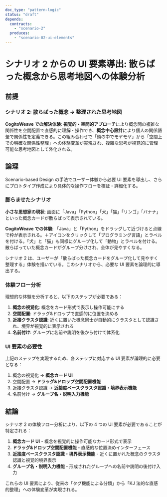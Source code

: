 ```yaml
---
doc_type: "pattern-logic"
status: "draft"
depends:
  contracts:
    - "scenario-2"
  produces:
    - "scenario-02-ui-elements"
---
```


# シナリオ 2 からの UI 要素導出: 散らばった概念から思考地図への体験分析

## 前提

### シナリオ 2: 散らばった概念 → 整理された思考地図

<!-- PREMISE_BEGIN: scenario-2 -->

**CogitoWeave での解決体験**: **視覚的・空間的アプローチ**により概念間の複雑な関係性を空間配置で直感的に理解・操作でき、**概念中心設計**により個人の関係語彙で関係性を定義できる。この組み合わせで「頭の中でモヤモヤ」から「空間上での明確な関係性整理」への体験変革が実現され、複雑な思考が視覚的に管理可能な思考地図として外化される。

<!-- PREMISE_END: scenario-2 -->

## 論理

Scenario-based Design の手法でユーザー体験から必要 UI 要素を導出し、さらにプロトタイプ作成により具体的な操作フローを検証・詳細化する。

### 膨らませたシナリオ

**小さな思想家の現状**: 画面に「Java」「Python」「犬」「猫」「リンゴ」「バナナ」といった概念カードが散らばって表示されている。

**CogitoWeave での体験**: 「Java」と「Python」をドラッグして近づけると点線で枠が表示される。＋アイコンをクリックして「プログラミング言語」とラベルを付ける。「犬」と「猫」も同様にグループ化して「動物」とラベルを付ける。散らばっていた概念カードがグループ分けされ、全体が見やすくなる。

シナリオ 2 は、ユーザーが「散らばった概念カードをグループ化して見やすく整理する」体験を描いている。このシナリオから、必要な UI 要素を論理的に導出する。

### 体験フロー分析

理想的な体験を分析すると、以下のステップが必要である：

1. **概念の視覚化**: 概念をカード形式で表示し操作可能にする
2. **空間配置**: ドラッグ&ドロップで直感的に位置を決める
3. **近接クラスタ認識**: 近くに置いた概念同士が自動的にクラスタとして認識され、境界が視覚的に表示される
4. **名前付け**: グループに名前や説明を後から付けて体系化

### UI 要素の必要性

上記のステップを実現するため、各ステップに対応する UI 要素が論理的に必要となる：

1. 概念の視覚化 → **概念カード UI**
2. 空間配置 → **ドラッグ&ドロップ空間配置機能**
3. 近接クラスタ認識 → **近接度ベースクラスタ認識・境界表示機能**
4. 名前付け → **グループ名・説明入力機能**

## 結論

シナリオ 2 の体験フロー分析により、以下の 4 つの UI 要素が必要であることが特定される：

<!-- FOUNDATION_BEGIN: scenario-02-ui-elements -->

1. **概念カード UI** - 概念を視覚的に操作可能なカード形式で表示
2. **ドラッグ&ドロップ空間配置機能** - 直感的な位置決めインターフェース
3. **近接度ベースクラスタ認識・境界表示機能** - 近くに置かれた概念のクラスタ認識と視覚的境界表示
4. **グループ名・説明入力機能** - 形成されたグループへの名前や説明の後付け入力

<!-- FOUNDATION_END: scenario-02-ui-elements -->

これらの UI 要素により、従来の「タグ機能による分類」から「KJ 法的な直感的整理」への体験変革が実現される。
